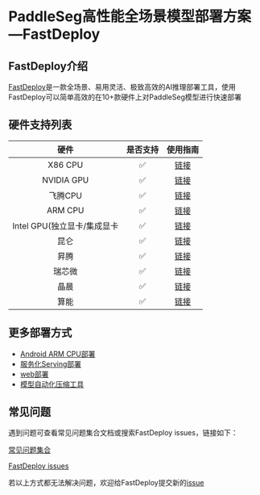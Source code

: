 # PaddleSeg高性能全场景模型部署方案—FastDeploy

## FastDeploy介绍

[FastDeploy](https://github.com/PaddlePaddle/FastDeploy)是一款全场景、易用灵活、极致高效的AI推理部署工具，使用FastDeploy可以简单高效的在10+款硬件上对PaddleSeg模型进行快速部署

## 硬件支持列表

|硬件|是否支持|使用指南|  
|:---:|:---:|:---:|  
|X86 CPU|✅|[链接](cpu-gpu)|   
|NVIDIA GPU|✅|[链接](cpu-gpu)|   
|飞腾CPU|✅|[链接](cpu-gpu)|   
|ARM CPU|✅|[链接](cpu-gpu)|   
|Intel GPU(独立显卡/集成显卡|✅|[链接](cpu-gpu)|   
|昆仑|✅|[链接](kunlun)|   
|昇腾|✅|[链接](ascend)|   
|瑞芯微|✅|[链接](rockchip)|   
|晶晨|✅|[链接](amlogic)|   
|算能|✅|[链接](sophgo)|   

## 更多部署方式

- [Android ARM CPU部署](android)
- [服务化Serving部署](serving)
- [web部署](web)
- [模型自动化压缩工具](quantize)


## 常见问题

遇到问题可查看常见问题集合文档或搜索FastDeploy issues，链接如下：

[常见问题集合](https://github.com/PaddlePaddle/FastDeploy/tree/develop/docs/cn/faq)

[FastDeploy issues](https://github.com/PaddlePaddle/FastDeploy/issues)

若以上方式都无法解决问题，欢迎给FastDeploy提交新的[issue](https://github.com/PaddlePaddle/FastDeploy/issues)
